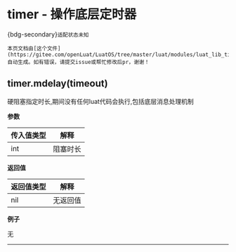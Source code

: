 # timer - 操作底层定时器

{bdg-secondary}`适配状态未知`

```{note}
本页文档由[这个文件](https://gitee.com/openLuat/LuatOS/tree/master/luat/modules/luat_lib_timer.c)自动生成。如有错误，请提交issue或帮忙修改后pr，谢谢！
```


## timer.mdelay(timeout)



硬阻塞指定时长,期间没有任何luat代码会执行,包括底层消息处理机制

**参数**

|传入值类型|解释|
|-|-|
|int|阻塞时长|

**返回值**

|返回值类型|解释|
|-|-|
|nil|无返回值|

**例子**

无

---


